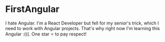 # FirstAngular

I hate Angular. I'm a React Developer but fell for my senior's trick, which I need to work with Angular projects. That's why right now I'm learning this Angular :(((. One star ⭐️ to pay respect!